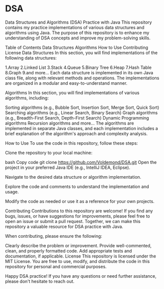 # DSA
Data Structures and Algorithms (DSA) Practice with Java
This repository contains my practice implementations of various data structures and algorithms using Java. The purpose of this repository is to enhance my understanding of DSA concepts and improve my problem-solving skills.

Table of Contents
  Data Structures
  Algorithms
  How to Use
  Contributing
  License
  Data Structures
In this section, you will find implementations of the following data structures:

1.Array
2.Linked List
3.Stack
4.Queue
5.Binary Tree
6.Heap
7.Hash Table
8.Graph
9.and more...
Each data structure is implemented in its own Java class file, along with relevant methods and operations. The implementations are organized in a modular and easy-to-understand manner.

Algorithms
In this section, you will find implementations of various algorithms, including:

Sorting algorithms (e.g., Bubble Sort, Insertion Sort, Merge Sort, Quick Sort)
Searching algorithms (e.g., Linear Search, Binary Search)
Graph algorithms (e.g., Breadth-First Search, Depth-First Search)
Dynamic Programming algorithms
Recursion algorithms
and more...
The algorithms are implemented in separate Java classes, and each implementation includes a brief explanation of the algorithm's approach and complexity analysis.

How to Use
To use the code in this repository, follow these steps:

Clone the repository to your local machine:

bash
Copy code
git clone https://github.com/Voldemond/DSA.git
Open the project in your preferred Java IDE (e.g., IntelliJ IDEA, Eclipse).

Navigate to the desired data structure or algorithm implementation.

Explore the code and comments to understand the implementation and usage.

Modify the code as needed or use it as a reference for your own projects.

Contributing
Contributions to this repository are welcome! If you find any bugs, issues, or have suggestions for improvements, please feel free to open an issue or submit a pull request. Together, we can make this repository a valuable resource for DSA practice with Java.

When contributing, please ensure the following:

Clearly describe the problem or improvement.
Provide well-commented, clean, and properly formatted code.
Add appropriate tests and documentation, if applicable.
License
This repository is licensed under the MIT License. You are free to use, modify, and distribute the code in this repository for personal and commercial purposes.

Happy DSA practice! If you have any questions or need further assistance, please don't hesitate to reach out.

